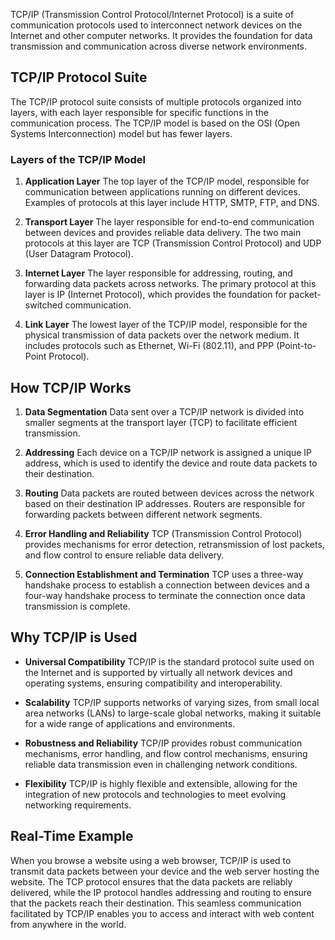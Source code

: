 TCP/IP (Transmission Control Protocol/Internet Protocol) is a suite of communication protocols used to interconnect network devices on the Internet and other computer networks. It provides the foundation for data transmission and communication across diverse network environments.

## TCP/IP Protocol Suite

The TCP/IP protocol suite consists of multiple protocols organized into layers, with each layer responsible for specific functions in the communication process. The TCP/IP model is based on the OSI (Open Systems Interconnection) model but has fewer layers.

### Layers of the TCP/IP Model

1. **Application Layer** The top layer of the TCP/IP model, responsible for communication between applications running on different devices. Examples of protocols at this layer include HTTP, SMTP, FTP, and DNS.

2. **Transport Layer** The layer responsible for end-to-end communication between devices and provides reliable data delivery. The two main protocols at this layer are TCP (Transmission Control Protocol) and UDP (User Datagram Protocol).

3. **Internet Layer** The layer responsible for addressing, routing, and forwarding data packets across networks. The primary protocol at this layer is IP (Internet Protocol), which provides the foundation for packet-switched communication.

4. **Link Layer** The lowest layer of the TCP/IP model, responsible for the physical transmission of data packets over the network medium. It includes protocols such as Ethernet, Wi-Fi (802.11), and PPP (Point-to-Point Protocol).

## How TCP/IP Works

1. **Data Segmentation** Data sent over a TCP/IP network is divided into smaller segments at the transport layer (TCP) to facilitate efficient transmission.

2. **Addressing** Each device on a TCP/IP network is assigned a unique IP address, which is used to identify the device and route data packets to their destination.

3. **Routing** Data packets are routed between devices across the network based on their destination IP addresses. Routers are responsible for forwarding packets between different network segments.

4. **Error Handling and Reliability** TCP (Transmission Control Protocol) provides mechanisms for error detection, retransmission of lost packets, and flow control to ensure reliable data delivery.

5. **Connection Establishment and Termination** TCP uses a three-way handshake process to establish a connection between devices and a four-way handshake process to terminate the connection once data transmission is complete.

## Why TCP/IP is Used

- **Universal Compatibility** TCP/IP is the standard protocol suite used on the Internet and is supported by virtually all network devices and operating systems, ensuring compatibility and interoperability.

- **Scalability** TCP/IP supports networks of varying sizes, from small local area networks (LANs) to large-scale global networks, making it suitable for a wide range of applications and environments.

- **Robustness and Reliability** TCP/IP provides robust communication mechanisms, error handling, and flow control mechanisms, ensuring reliable data transmission even in challenging network conditions.

- **Flexibility** TCP/IP is highly flexible and extensible, allowing for the integration of new protocols and technologies to meet evolving networking requirements.

## Real-Time Example

When you browse a website using a web browser, TCP/IP is used to transmit data packets between your device and the web server hosting the website. The TCP protocol ensures that the data packets are reliably delivered, while the IP protocol handles addressing and routing to ensure that the packets reach their destination. This seamless communication facilitated by TCP/IP enables you to access and interact with web content from anywhere in the world.